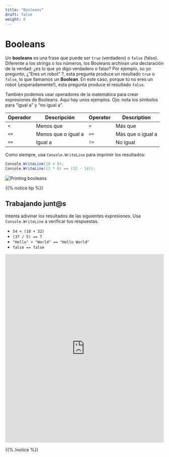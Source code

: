 ```yaml
---
title: "Booleans"
draft: false
weight: 8
---
```

# Booleans

Un **booleans** es una frase que puede ser `true` (verdadero) o `false` (falso). Diferente a los strings o los números, los Booleans archivan una declaración de la verdad: ¿es lo que yo digo verdadero o falso? Por ejemplo, so yo pregunto, ¿“Eres un robot” ?, esta pregunta produce un resultado `true` o `false`, lo que llamamos un **Boolean**. En este caso, porque tú no eres un robot (¡esperadamente!), esta pregunta produce el resultado `false`. 

También podemos usar operadores de la matemática para crear expresiones de Booleans. Aquí hay unos ejemplos. 
Ojo: nota los símbolos para “igual a” y “no igual a”.

| Operador | Descripción           | Operator | Description              |
| -------- | --------------------- | -------- | ------------------------ |
| `<`      | Menos que             | `>`      | Más que                  |
| `<=`     | Menos que o igual a   | `>=`     | Más que o igual a        |
| `==`     | Igual a               | `!=`     | No igual                 |

Como siempre, usa `Console.WriteLine` para imprimir los resultados:

```csharp
Console.WriteLine(10 < 8);
Console.WriteLine((3 * 6) == (32 - 14));
```

![Printing booleans](../media/booleans-intro.png)

{{% notice tip %}}

## Trabajando junt@s

Intenta adivinar los resultados de las siguientes expresiones. Usa `Console.WriteLine` a verificar tus respuestas.

- `54 < (10 + 32)`
- `(37 / 5) == 7`
- `"Hello" + "World" == "Hello World"`
- `false == false`

<iframe height="600px" width="100%" src="https://repl.it/@nuevofoundation/NF-CSharp-blank?lite=true" scrolling="no" frameborder="no" allowtransparency="true" allowfullscreen="true" sandbox="allow-forms allow-pointer-lock allow-popups allow-same-origin allow-scripts allow-modals"></iframe>

{{% /notice %}}
